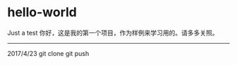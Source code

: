 # hello-world
Just a test
你好，这是我的第一个项目，作为样例来学习用的。请多多关照。

------------------------------------------------------
2017/4/23
git clone
git push